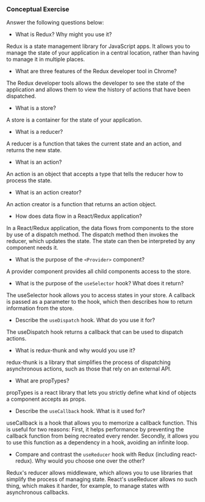 ### Conceptual Exercise

Answer the following questions below:

- What is Redux? Why might you use it?
  
Redux is a state management library for JavaScript apps. It allows you to manage the state of your application in a central location, rather than having to manage it in multiple places.

- What are three features of the Redux developer tool in Chrome?
  
The Redux developer tools allows the developer to see the state of the application and allows them to view the history of actions that have been dispatched.

- What is a store?
  
A store is a container for the state of your application.

- What is a reducer?

A reducer is a function that takes the current state and an action, and returns the new state.

- What is an action?
  
An action is an object that accepts a type that tells the reducer how to process the state.

- What is an action creator?
  
An action creator is a function that returns an action object.

- How does data flow in a React/Redux application?
  
In a React/Redux application, the data flows from components to the store by use of a dispatch method. The dispatch method then invokes the reducer, which updates the state. The state can then be interpreted by any component needs it.

- What is the purpose of the `<Provider>` component?
  
A provider component provides all child components access to the store.

- What is the purpose of the `useSelector` hook? What does it return?
  
The useSelector hook allows you to access states in your store. A callback is passed as a parameter to the hook, which then describes how to return information from the store.

- Describe the `useDispatch` hook. What do you use it for?
  
The useDispatch hook returns a callback that can be used to dispatch actions.

- What is redux-thunk and why would you use it?

redux-thunk is a library that simplifies the process of dispatching asynchronous actions, such as those that rely on an external API.

- What are propTypes?
  
propTypes is a react library that lets you strictly define what kind of objects a component accepts as props.

- Describe the `useCallback` hook.  What is it used for?
  
useCallback is a hook that allows you to memorize a callback function. This is useful for two reasons: First, it helps performance by preventing the callback function from being recreated every render. Secondly, it allows you to use this function as a dependency in a hook, avoiding an infinite loop.

- Compare and contrast the `useReducer` hook with Redux (including react-redux).  Why would you choose one over the other?

Redux's reducer allows middleware, which allows you to use libraries that simplify the process of managing state. React's useReducer allows no such thing, which makes it harder, for example, to manage states with asynchronous callbacks.